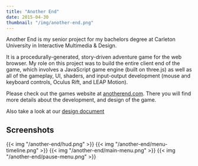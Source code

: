 ```yaml
---
title: "Another End"
date: 2015-04-30
thumbnail: "/img/another-end.png"
---
```


Another End is my senior project for my bachelors degree at Carleton University in Interactive Multimedia &amp; Design.  <!--more-->

It is a procedurally-generated, story-driven adventure game for the web browser. My role on this project was to build the entire client end of the game, which involves a JavaScript game engine (built on three.js) as well as all of the gameplay, UI, shaders, and input-output development (mouse and keyboard controls, Oculus Rift, and LEAP Motion).

Please check out the games website at [anotherend.com](http://www.anotherend.com). There you will find more details about the development, and design of the game.

Also take a look at our [design document](/another-end/AnotherEnd_DesignDoc.pdf)

## Screenshots

{{< img "/another-end/hud.png" >}}
{{< img "/another-end/menu-timeline.png" >}}
{{< img "/another-end/main-menu.png" >}}
{{< img "/another-end/pause-menu.png" >}}
